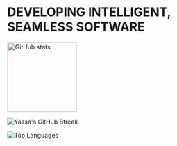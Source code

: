 # DEVELOPING INTELLIGENT, SEAMLESS SOFTWARE



 




  <img src="https://github-readme-stats.vercel.app/api?username=Yassa122&show_icons=true&theme=react" alt="GitHub stats" height="160px" />

![Yassa's GitHub Streak](https://github-readme-streak-stats.herokuapp.com/?user=Yassa122&theme=dark&background=000000)

![Top Languages](https://github-readme-stats.vercel.app/api/top-langs/?username=Yassa122&layout=compact)
